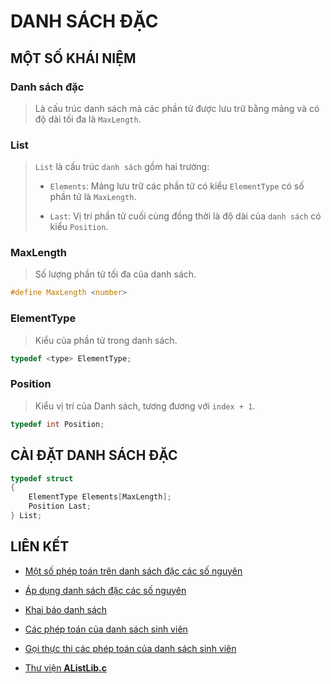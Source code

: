 # DANH SÁCH ĐẶC

## MỘT SỐ KHÁI NIỆM

### Danh sách đặc

> Là cấu trúc danh sách mà các phần tử được lưu trữ bằng mảng và có độ dài tối đa là `MaxLength`.

### List

> `List` là cấu trúc `danh sách` gồm hai trường:
>
> - `Elements`: Mảng lưu trữ các phần tử có kiểu `ElementType` có số phần tử là `MaxLength`.
>
> - `Last`: Vị trí phần tử cuối cùng đồng thời là độ dài của `danh sách` có kiểu `Position`.

### MaxLength

> Số lượng phần tử tối đa của danh sách.

```c
#define MaxLength <number>
```

### ElementType

> Kiểu của phần tử trong danh sách.

```c
typedef <type> ElementType;
```

### Position

> Kiểu vị trí của Danh sách, tương đương với `index + 1`.

```c
typedef int Position;
```

## CÀI ĐẶT DANH SÁCH ĐẶC

```c
typedef struct
{
    ElementType Elements[MaxLength];
    Position Last;
} List;
```

## LIÊN KẾT

- [Một số phép toán trên danh sách đặc các số nguyên](./MotSoPhepToanTrenDanhSachDacCacSoNguyen)

- [Áp dụng danh sách đặc các số nguyên](./ApDungDanhSachDacCacSoNguyen)

- [Khai báo danh sách](./KhaiBaoDanhSach)

- [Các phép toán của danh sách sinh viên](./CacPhepToanCuaDanhSachSinhVien)

- [Gọi thực thi các phép toán của danh sách sinh viên
]('./GoiThucThiCacPhepToanCuaDanhSachSinhVien)

- [Thư viện **AListLib.c**](./lib/AListLib.c)
